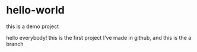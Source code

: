 # hello-world
this is a demo project

hello everybody!
this is the first project I've made in github,
and this is the a branch
